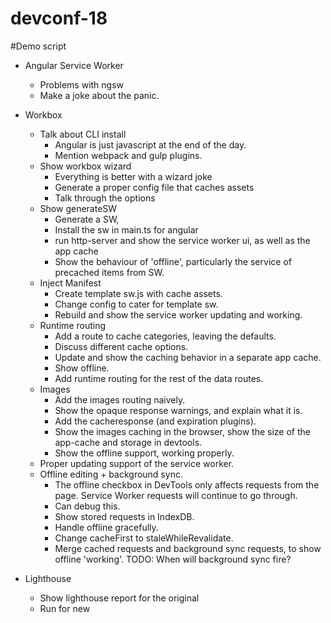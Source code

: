 # devconf-18

#Demo script

- Angular Service Worker
    - Problems with ngsw
    - Make a joke about the panic.

- Workbox
    - Talk about CLI install
        - Angular is just javascript at the end of the day.
        - Mention webpack and gulp plugins.
    - Show workbox wizard
        - Everything is better with a wizard joke
        - Generate a proper config file that caches assets
        - Talk through the options
    - Show generateSW
        - Generate a SW,
        - Install the sw in main.ts for angular
        - run http-server and show the service worker ui, as well as the app cache
        - Show the behaviour of 'offline', particularly the service of precached items from SW.
    - Inject Manifest
        - Create template sw.js with cache assets.
        - Change config to cater for template sw.
        - Rebuild and show the service worker updating and working.
    - Runtime routing
        - Add a route to cache categories, leaving the defaults.
        - Discuss different cache options.
        - Update and show the caching behavior in a separate app cache.
        - Show offline.
        - Add runtime routing for the rest of the data routes.
    - Images
        - Add the images routing naively.
        - Show the opaque response warnings, and explain what it is.
        - Add the cacheresponse (and expiration plugins).
        - Show the images caching in the browser, show the size of the app-cache and storage in devtools.
        - Show the offline support, working properly.
    - Proper updating support of the service worker.
    - Offline editing + background sync.
        - The offline checkbox in DevTools only affects requests from the page. Service Worker requests will continue to go through.
        - Can debug this.
        - Show stored requests in IndexDB.
        - Handle offline gracefully.
        - Change cacheFirst to staleWhileRevalidate.
        - Merge cached requests and background sync requests, to show offline 'working'.
        TODO: When will background sync fire?
- Lighthouse
    - Show lighthouse report for the original
    - Run for new